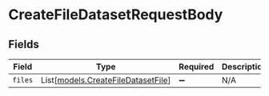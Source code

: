 # CreateFileDatasetRequestBody


## Fields

| Field                                                                    | Type                                                                     | Required                                                                 | Description                                                              |
| ------------------------------------------------------------------------ | ------------------------------------------------------------------------ | ------------------------------------------------------------------------ | ------------------------------------------------------------------------ |
| `files`                                                                  | List[[models.CreateFileDatasetFile](../models/createfiledatasetfile.md)] | :heavy_minus_sign:                                                       | N/A                                                                      |